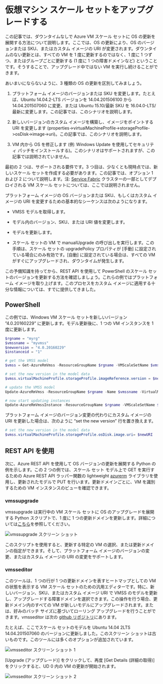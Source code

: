 <properties
	pageTitle="仮想マシン スケール セットへのアプリケーションのデプロイ| Microsoft Azure"
	description="仮想マシン スケール セットへのアプリケーションのデプロイ"
	services="virtual-machine-scale-sets"
	documentationCenter=""
	authors="gbowerman"
	manager="timlt"
	editor=""
	tags="azure-resource-manager"/>

<tags
	ms.service="virtual-machine-scale-sets"
	ms.workload="na"
	ms.tgt_pltfrm="na"
	ms.devlang="na"
	ms.topic="article"
	ms.date="09/13/2016"
	ms.author="guybo"/>


# 仮想マシン スケール セットをアップグレードする

この記事では、ダウンタイムなしで Azure VM スケール セットに OS の更新を展開する方法について説明します。ここでは、OS の更新により、OS のバージョンまたは SKU、またはカスタム イメージの URI が変更されます。ダウンタイムのない更新とは、すべての VM を 1 度に更新するのではなく、1 度に 1 つずつ、またはグループごとに更新する (1 度に 1 つの障害ドメインなど) ということです。そうすることで、アップグレード中ではない VM を実行し続けることができます。

あいまいにならないように、3 種類の OS の更新を区別してみましょう。

1. プラットフォーム イメージのバージョンまたは SKU を変更します。たとえば、Ubuntu 14.04.2-LTS バージョンを 14.04.201506100 から 14.04.201507060 に変更、または Ubuntu 15.10/最新 SKU を 16.04.0-LTS/最新に変更します。この記事では、このシナリオを説明します。

2. 新しいバージョンのカスタム イメージを構築し、イメージをポイントする URI を変更します (properties->virtualMachineProfile->storageProfile->osDisk->image->uri)。この記事では、このシナリオを説明します。

3. VM 内から OS を修正します (例: Windows Update を使用してセキュリティ パッチをインストールする)。このシナリオはサポートされますが、この記事では説明されていません。

最初の 2 つは、サポートされる要件です。3 つ目は、少なくとも現時点では、新しいスケール セットを作成する必要があります。この記事では、オプション 1 および 2 について説明します。注: [Service Fabric](https://azure.microsoft.com/services/service-fabric/) クラスターの一部としてデプロイされる VM スケール セットについては、ここでは説明されません。

プラットフォーム イメージの OS バージョンまたは SKU、もしくはカスタム イメージの URI を変更するための基本的なシーケンスは次のようになります。

* VMSS モデルを取得します。

* モデル内のバージョン、SKU、または URI 値を変更します。

* モデルを更新します。

* スケール セットの VM で manualUpgrade の呼び出しを実行します。この手順は、スケール セットの upgradePolicy プロパティが [手動] に設定されている場合にのみ有効です。[自動] に設定されている場合は、すべての VM がすぐにアップグレードされ、ダウンタイムが発生します。


この予備知識を持ってから、REST API を使用して PowerShell のスケール セットのバージョンを更新する方法を確認しましょう。これらの例ではプラットフォーム イメージを取り上げます。このプロセスをカスタム イメージに適用する十分な情報については、すでに提供してきました。

## PowerShell

この例では、Windows VM スケール セットを新しいバージョン ”4.0.20160229” に更新します。モデル更新後に、1 つの VM インスタンスを 1 度に更新します。

```powershell
$rgname = "myrg"
$vmssname = "myvmss"
$newversion = "4.0.20160229"
$instanceid = "1"

# get the VMSS model
$vmss = Get-AzureRmVmss -ResourceGroupName $rgname -VMScaleSetName $vmssname

# set the new version in the model data
$vmss.virtualMachineProfile.storageProfile.imageReference.version = $newversion

# update the VMSS model
Update-AzureRmVmss -ResourceGroupName $rgname -Name $vmssname -VirtualMachineScaleSet $vmss

# now start updating instances
Update-AzureRmVmssInstance -ResourceGroupName $rgname -VMScaleSetName $vmssname -InstanceId $instanceId
```

プラットフォーム イメージのバージョン変更の代わりにカスタム イメージの URI を更新した場合は、次のように “set the new version” 行を置き換えます。

```powershell
# set the new version in the model data
$vmss.virtualMachineProfile.storageProfile.osDisk.image.uri= $newURI
```


## REST API を使用

次に、Azure REST API を使用して OS バージョンの更新を展開する Python の例を示します。この 2 つの例では、スケール セット モデル上で GET を実行するための Azure REST API ラッパー関数の lightweight [azurerm](https://pypi.python.org/pypi/azurerm) ライブラリを使用し、更新されたモデルで PUT を行います。更新ドメインごとに、VM を識別するための VM インスタンスのビューを確認できます。

### vmssupgrade

vmssupgrade は実行中の VM スケール セットに OS のアップグレードを展開する Python スクリプトで、1 度に 1 つの更新ドメインを更新します。詳細については[こちら](https://github.com/gbowerman/vmsstools)を参照してください。

![vmssupgrade スクリーン ショット](./media/virtual-machine-scale-sets-upgrade-scale-set/vmssupgrade-screenshot.png)

このスクリプトを使用すると、更新する特定の VM の選択、または更新ドメインの指定ができます。そして、プラットフォーム イメージのバージョンの変更、またはカスタム イメージの URI の変更をサポートします。

### vmsseditor

このツールは、1 つの行が 1 つの更新ドメインを表すヒートマップとしての VM の状態を表示する VM スケール セットのための汎用エディターです。特に、新しいバージョン、SKU、またはカスタム イメージ URI で VMSS のモデルを更新し、アップグレードする障害ドメインを選択できます。この操作を行う場合、更新ドメイン内のすべての VM が新しいモデルにアップグレードされます。または、好みのバッチ サイズに基づいてローリング アップグレードを行うことができます。vmsseditor は次の [github リポジトリ](https://github.com/gbowerman/vmssdashboard)にあります。

たとえば、ここでスケール セットのモデルを Ubuntu 14.04 2LTS 14.04.201507060 のバージョンに更新しました。このスクリーン ショットは古いものです。このツールには多くのオプションが追加されています。

![vmsseditor スクリーン ショット 1](./media/virtual-machine-scale-sets-upgrade-scale-set/vmssEditor1.png)

[Upgrade (アップグレード)] をクリックして、再度 [Get Details (詳細の取得)] をクリックすると、UD 0 内の VM の更新が開始されます。

![vmsseditor スクリーン ショット 2](./media/virtual-machine-scale-sets-upgrade-scale-set/vmssEditor2.png)

<!---HONumber=AcomDC_0921_2016-->